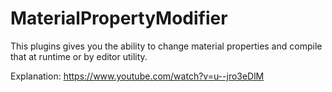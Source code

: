 # MaterialPropertyModifier
This plugins gives you the ability to change material properties and compile that at runtime or by editor utility.

Explanation: https://www.youtube.com/watch?v=u--jro3eDlM
